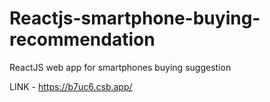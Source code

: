 # Reactjs-smartphone-buying-recommendation
 ReactJS web app for smartphones buying suggestion
 
 LINK - https://b7uc6.csb.app/
